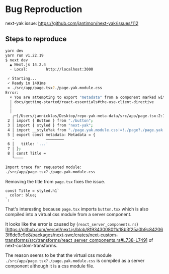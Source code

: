 # Bug Reproduction

next-yak issue: https://github.com/jantimon/next-yak/issues/112

## Steps to reproduce

```bash
yarn dev
yarn run v1.22.19
$ next dev
  ▲ Next.js 14.2.4
  - Local:        http://localhost:3000

 ✓ Starting...
 ✓ Ready in 1491ms
 ⨯ ./src/app/page.tsx?./page.yak.module.css
Error: 
  × You are attempting to export "metadata" from a component marked with "use client", which is disallowed. Either remove the export, or the "use client" directive. Read more: https://nextjs.org/
  │ docs/getting-started/react-essentials#the-use-client-directive
  │ 
  │ 
   ╭─[/Users/jannicklas/Desktop/repo-yak-meta-data/src/app/page.tsx:2:1]
 2 │ import { Button } from "./button";
 3 │ import { styled } from "next-yak";
 4 │ import __styleYak from "./page.yak.module.css!=!./page?./page.yak.module.css";
 5 │ export const metadata: Metadata = {
   ·              ────────
 6 │   title: '...'
 7 │ };
 8 │ const Title =
   ╰────

Import trace for requested module:
./src/app/page.tsx?./page.yak.module.css
 ```

Removing the title from `page.tsx` fixes the issue.

```tsx
const Title = styled.h1`
  color: blue;
`;
```

That's interesting because `page.tsx` imports `button.tsx` which is also compiled into a virtual css module
from a server component.

 It looks like the error is caused by (`react_server_components.rs`)[https://github.com/vercel/next.js/blob/8f93430080f1c18b3f25a0b9c842063f6dc9c9e8/packages/next-swc/crates/next-custom-transforms/src/transforms/react_server_components.rs#L738-L749] of next-custom-transforms.  

 The reason seems to be that the virtual css module `./src/app/page.tsx?./page.yak.module.css` is compiled as a server component although it is a css module file.
